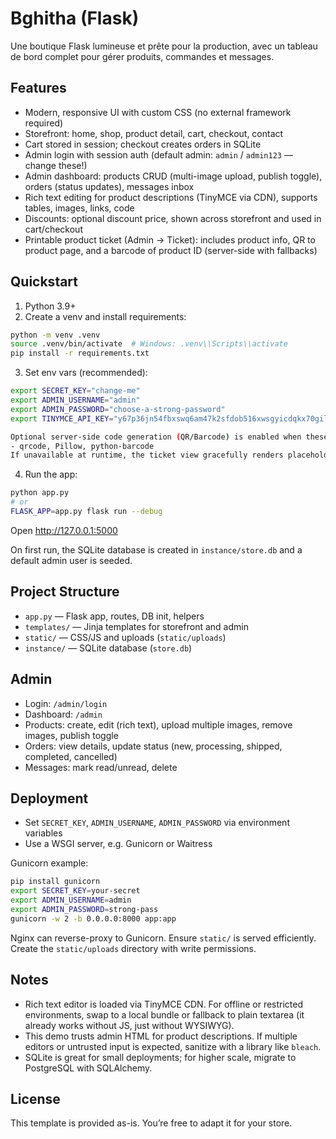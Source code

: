 # Bghitha (Flask)

Une boutique Flask lumineuse et prête pour la production, avec un tableau de bord complet pour gérer produits, commandes et messages.

## Features

- Modern, responsive UI with custom CSS (no external framework required)
- Storefront: home, shop, product detail, cart, checkout, contact
- Cart stored in session; checkout creates orders in SQLite
- Admin login with session auth (default admin: `admin` / `admin123` — change these!)
- Admin dashboard: products CRUD (multi-image upload, publish toggle), orders (status updates), messages inbox
- Rich text editing for product descriptions (TinyMCE via CDN), supports tables, images, links, code
- Discounts: optional discount price, shown across storefront and used in cart/checkout
- Printable product ticket (Admin → Ticket): includes product info, QR to product page, and a barcode of product ID (server-side with fallbacks)

## Quickstart

1. Python 3.9+
2. Create a venv and install requirements:

```bash
python -m venv .venv
source .venv/bin/activate  # Windows: .venv\\Scripts\\activate
pip install -r requirements.txt
```

3. Set env vars (recommended):

```bash
export SECRET_KEY="change-me"
export ADMIN_USERNAME="admin"
export ADMIN_PASSWORD="choose-a-strong-password"
export TINYMCE_API_KEY="y67p36jn54fbxswq6am47k2sfdob516xwsgyicdqkx70gilr"  # change if you have your own

Optional server-side code generation (QR/Barcode) is enabled when these are installed (already in requirements):
- qrcode, Pillow, python-barcode
If unavailable at runtime, the ticket view gracefully renders placeholder SVGs so you can still print.
```

4. Run the app:

```bash
python app.py
# or
FLASK_APP=app.py flask run --debug
```

Open http://127.0.0.1:5000

On first run, the SQLite database is created in `instance/store.db` and a default admin user is seeded.

## Project Structure

- `app.py` — Flask app, routes, DB init, helpers
- `templates/` — Jinja templates for storefront and admin
- `static/` — CSS/JS and uploads (`static/uploads`)
- `instance/` — SQLite database (`store.db`)

## Admin

- Login: `/admin/login`
- Dashboard: `/admin`
- Products: create, edit (rich text), upload multiple images, remove images, publish toggle
- Orders: view details, update status (new, processing, shipped, completed, cancelled)
- Messages: mark read/unread, delete

## Deployment

- Set `SECRET_KEY`, `ADMIN_USERNAME`, `ADMIN_PASSWORD` via environment variables
- Use a WSGI server, e.g. Gunicorn or Waitress

Gunicorn example:

```bash
pip install gunicorn
export SECRET_KEY=your-secret
export ADMIN_USERNAME=admin
export ADMIN_PASSWORD=strong-pass
gunicorn -w 2 -b 0.0.0.0:8000 app:app
```

Nginx can reverse-proxy to Gunicorn. Ensure `static/` is served efficiently. Create the `static/uploads` directory with write permissions.

## Notes

- Rich text editor is loaded via TinyMCE CDN. For offline or restricted environments, swap to a local bundle or fallback to plain textarea (it already works without JS, just without WYSIWYG).
- This demo trusts admin HTML for product descriptions. If multiple editors or untrusted input is expected, sanitize with a library like `bleach`.
- SQLite is great for small deployments; for higher scale, migrate to PostgreSQL with SQLAlchemy.

## License

This template is provided as-is. You’re free to adapt it for your store.
